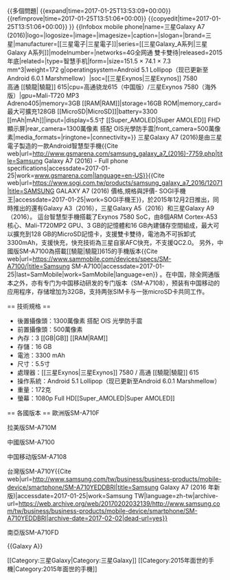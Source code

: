 {{多個問題|
{{expand|time=2017-01-25T13:53:09+00:00}}
{{refimprove|time=2017-01-25T13:51:06+00:00}}
{{copyedit|time=2017-01-25T13:51:06+00:00}}
}}
{{Infobox mobile phone|name=三星Galaxy A7 (2016)|logo=|logosize=|image=|imagesize=|caption=|slogan=|brand=三星|manufacturer=[[三星電子|三星電子]]|series=[[三星Galaxy_A系列|三星Galaxy A系列]]|modelnumber=|networks=4G全网通 雙卡雙待|released=2015年底|related=|type=智慧手机|form=|size=151.5 × 74.1 × 7.3 mm^3|weight=172 g|operatingsystem=Android 5.1 Lollipop（现已更新至Android 6.0.1 Marshmellow）|soc=[[三星Exynos|三星Exynos]] 7580 <br> 高通 [[驍龍|驍龍]] 615|cpu=高通骁龙615（中国版）/三星Exynos 7580（海外版）|gpu=Mali-T720 MP3<br>Adreno405|memory=3GB [[RAM|RAM]]|storage=16GB ROM|memory_card=最大可擴充128GB [[MicroSD|MicroSD]]|battery=3300 [[mAh|mAh]]|input=|display=5.5寸 [[Super_AMOLED|Super AMOLED]] FHD 顯示屏|rear_camera=1300萬像素 搭配 OIS光學防手震|front_camera=500萬像素|media_formats=|ringtone=|connectivity=}}
三星Galaxy A7 (2016)是由三星電子製造的一款Android智慧型手機<ref>{{Cite web|url=http://www.gsmarena.com/samsung_galaxy_a7_(2016)-7759.php|title=Samsung Galaxy A7 (2016) - Full phone specifications|accessdate=2017-01-25|work=www.gsmarena.com|language=en-US}}</ref><ref>{{Cite web|url=https://www.sogi.com.tw/products/samsung_galaxy_a7_2016/12071|title=SAMSUNG GALAXY A7 (2016) 價格,規格與評價- SOGI手機王|accessdate=2017-01-25|work=SOGI手機王}}</ref>，於2015年12月2日推出，同時推出的還有Galaxy A3（2016），三星Galaxy A5（2016）和三星Galaxy A9（2016）。 這台智慧型手機搭載了Exynos 7580 SoC，由8個ARM Cortex-A53 核心、Mali-T720MP2 GPU、3 GB的記憶體和16 GB內建儲存空間組成，最大可以擴充到128 GB的MicroSD記憶卡，支援雙卡雙待，電池為不可拆卸式3300mAh，支援快充，快充技術為三星自家AFC快充，不支援QC2.0。 另外，中國版SM-A7100為搭載[[驍龍|驍龍]]615的手機版本<ref>{{Cite web|url=https://www.sammobile.com/devices/specs/SM-A7100/|title=Samsung SM-A7100|accessdate=2017-01-25|last=SamMobile|work=SamMobile|language=en}}</ref> 。在中国，除全网通版本之外，亦有专门为中国移动研发的专门版本（SM-A7108），预装有中国移动的应用程序，存储增加为32GB，支持两张SIM卡与一张microSD卡共同工作。

== 技術規格 ==
* 後置攝像頭：1300萬像素 搭配 OIS 光學防手震
* 前置攝像頭：500萬像素
* 內存：3 [[GB|GB]] [[RAM|RAM]]
* 存儲：16 GB
* 電池：3300 mAh
* 尺寸：5.5寸
* 處理器：[[三星Exynos|三星Exynos]] 7580 / 高通 [[驍龍|驍龍]] 615
* 操作系統：Android 5.1 Lollipop（现已更新至Android 6.0.1 Marshmellow）
* 重量：172克
* 螢幕：1080p Full HD[[Super_AMOLED|Super AMOLED]]

== 各國版本 ==
歐洲版SM-A710F

拉美版SM-A710M

中國版SM-A7100

中国移动版SM-A7108

台灣版SM-A710Y<ref>{{Cite web|url=http://www.samsung.com/tw/business/business-products/mobile-device/smartphone/SM-A710YEDDBRI|title=Samsung Galaxy A7 (2016 年新版)|accessdate=2017-01-25|work=Samsung TW|language=zh-tw|archive-url=https://web.archive.org/web/20170202032139/http://www.samsung.com/tw/business/business-products/mobile-device/smartphone/SM-A710YEDDBRI|archive-date=2017-02-02|dead-url=yes}}</ref>

南亞版SM-A710FD

<references />{{Galaxy A}}

[[Category:三星Galaxy|Category:三星Galaxy]]
[[Category:2015年面世的手機|Category:2015年面世的手機]]